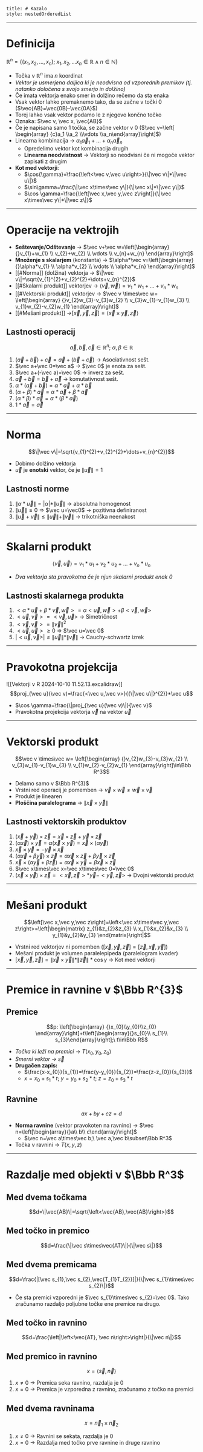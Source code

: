 ```table-of-contents
title: # Kazalo
style: nestedOrderedList
```
---
# Definicija
$\mathbb{R}^{n}=\left\{(x_{1}, x_{2},..., x_{n});\ x_{1}, x_{2},... x_{n} \in \mathbb R \land n\in \mathbb N\right\}$
- Točka v $\mathbb R^n$ ima $n$ koordinat
- *Vektor je usmerjena daljica ki je neodvisna od vzporednih premikov (tj. natanko določena s svojo smerjo in dolžino)*
- Če imata vektorja enako smer in dolžino rečemo da sta enaka
- Vsak vektor lahko premaknemo tako, da se začne v točki 0 ($\vec{AB}=\vec{0B}-\vec{0A}$)
- Torej lahko vsak vektor podamo le z njegovo končno točko
- Oznaka: $\vec v, \vec x, \vec{AB}$
- Če je napisana samo 1 točka, se začne vektor v 0 ($\vec v=\left[  \begin{array} {c}a_1 \\a_2 \\\vdots \\a_n\end{array}\right]$)
- Linearna kombinacija -> $\alpha_{1}\vec a_{1}+\dots+\alpha_{n}\vec a_{n}$
	- Opredelimo vektor kot kombinacija drugih
	- **Linearna neodvistnost** -> Vektorji so neodvisni če ni mogoče vektor zapisati z drugim
- **Kot med vektorji**:
	- $\cos{\gamma}=\frac{\left<\vec v,\vec u\right>}{\|\vec v\|*\|\vec u\|}$
	- $\sin\gamma=\frac{\|\vec x\times\vec y\|}{\|\vec x\|*\|\vec y\|}$
	- $\cos \gamma=\frac{\left[\vec x,\vec y,\vec z\right]}{\|\vec x\times\vec y\|*\|\vec z\|}$
---
# Operacije na vektrojih
- **Seštevanje/Odštevanje** -> $\vec v+\vec w=\left[\begin{array} {}v_{1}+w_{1} \\ v_{2}+w_{2} \\ \vdots \\ v_{n}+w_{n} \end{array}\right]$
- **Množenje s skalarjem** (konstanta) -> $\alpha*\vec v=\left[\begin{array} {}\alpha*v_{1} \\ \alpha*v_{2} \\ \vdots \\ \alpha*v_{n} \end{array}\right]$
- [[#Norma]] (dolžina) vektorja -> $\|\vec v\|=\sqrt{v_{1}^{2}+v_{2}^{2}+\dots+v_{n}^{2}}$   
- [[#Skalarni produkt]] vektorjev -> $\left<\vec v, \vec w\right>=v_1*w_1+...+v_n*w_n$
- [[#Vektorski produkt]] vektorjev -> $\vec v \times\vec w= \left[\begin{array} {}v_{2}w_{3}-v_{3}w_{2} \\ v_{3}w_{1}-v_{1}w_{3}  \\ v_{1}w_{2}-v_{2}w_{1} \end{array}\right]$
- [[#Mešani produkt]] ->$\left[\vec x,\vec y,\vec z\right]=\left<\vec x\times\vec y,\vec z\right>$
## Lastnosti operacij 
$$\vec a, \vec b, \vec c \in \mathbb R^{n};\ \alpha, \beta \in \mathbb R$$
1. $(\vec a+\vec b)+\vec c=\vec a +(\vec b+\vec c)$ -> Asociativnost sešt. 
2. $\vec a+\vec 0=\vec a$ -> $\vec 0$ je enota za sešt. 
3. $\vec a+(-\vec a)=\vec 0$ -> inverz za sešt. 
4. $\vec a+\vec b=\vec b+\vec a$ -> komutativnost sešt. 
5. $\alpha*(\vec a+\vec b)=\alpha*\vec a+\alpha*\vec b$
6. $(\alpha+\beta)*\vec a=\alpha*\vec a+\beta*\vec a$
7. $(\alpha*\beta)*\vec a=\alpha*(\beta*\vec a)$
8. $1*\vec a=\vec a$
---
# Norma 
$$\|\vec v\|=\sqrt{v_{1}^{2}+v_{2}^{2}+\dots+v_{n}^{2}}$$
- Dobimo dolžino vektorja
- $\vec u$ je **enotski** vektor, če je $\|\vec u\|=1$
## Lastnosti norme
1. $\|\alpha*\vec u\|=|\alpha|*\|\vec u\|$ -> absolutna homogenost 
2. $\|\vec u\|\ge 0$ => $\vec u=\vec0$ -> pozitivna definiranost
3. $\|\vec u+\vec v\|\le\|\vec u\|+\|\vec v\|$ -> trikotniška neenakost
---
# Skalarni produkt
$$\left<\vec v, \vec u\right>=v_{1}*u_{1}+v_{2}*u_{2}+\dots+v_{n}*u_{n}$$
- *Dva vektorja sta pravokotna če je njun skalarni produkt enak $0$*
## Lastnosti skalarnega produkta
1. $<\alpha*\vec u+\beta*\vec v,\vec w>=\alpha<\vec u,\vec w>+\beta<\vec v, \vec w>$
2. $<\vec u,\vec v>=<\vec v,\vec u>$ -> Simetričnost
3. $<\vec v, \vec v>=\|\vec v\|^2$
4. $<\vec u, \vec u>\ge0$ => $\vec u=\vec 0$
5. $|<\vec u,\vec v>|\le\|\vec u\|*\|\vec v\|$ -> Cauchy-schwartz izrek
---
# Pravokotna projekcija
![[Vektorji v R 2024-10-10 11.52.13.excalidraw]]
$$proj_{\vec u}(\vec v)=\frac{<\vec u,\vec v>}{{\|\vec u\|}^{2}}*\vec u$$
- $\cos \gamma=\frac{\|proj_{\vec u}(\vec v)\|}{\vec v}$
- Pravokotna projekcija vektorja $\vec v$ na vektor $\vec u$
---
# Vektorski produkt
$$\vec v \times\vec w= \left[\begin{array} {}v_{2}w_{3}-v_{3}w_{2} \\ v_{3}w_{1}-v_{1}w_{3}  \\ v_{1}w_{2}-v_{2}w_{1} \end{array}\right]\in\Bbb R^3$$
- Delamo samo v $\Bbb R^{3}$
- Vrstni red operacij je pomemben -> $\vec v\times\vec w\not=\vec w\times\vec v$
- Produkt je linearen
- **Ploščina paralelograma** -> $\|\vec x\times\vec y\|$
## Lastnosti vektorskih produktov
1. $(\vec x+\vec y)\times\vec z=\vec x\times\vec z+\vec y\times\vec z$
2. $(\alpha\vec x)\times\vec y=\alpha(\vec x\times\vec y)=\vec x\times(\alpha\vec y)$
3. $\vec x\times\vec y=-\vec y\times\vec x$
4. $(\alpha\vec x+\beta\vec y)\times\vec z=\alpha\vec x\times\vec z+\beta\vec y\times\vec z$
5. $\vec x\times(\alpha\vec y+\beta\vec z)=\alpha\vec x\times\vec y=\beta\vec x\times\vec z$
6. $\vec x\times\vec x=\vec x\times\vec 0=\vec 0$
7. $(\vec x\times\vec y)\times\vec z=<\vec x,\vec z>*\vec y-<\vec y,\vec z>$ -> Dvojni vektorski produkt
---
# Mešani produkt
$$\left[\vec x,\vec y,\vec z\right]=\left<\vec x\times\vec y,\vec z\right>=\left|\begin{matrix} z_{1}&z_{2}&z_{3} \\ x_{1}&x_{2}&x_{3} \\ y_{1}&y_{2}&y_{3} \end{matrix}\right|$$
- Vrstni red vektorjev ni pomemben ($[\vec x,\vec y,\vec z]=[\vec z, \vec x, \vec y]$)
- Mešani produkt je volumen paralelepipeda (paralelogram kvader)
- $\left[\vec x,\vec y,\vec z\right]=\|\vec x\times\vec y\|*\|\vec z\|*\cos \gamma$ -> Kot med vektorji
---
# Premice in ravnine v $\Bbb R^{3}$
## Premice
$$p: \left[\begin{array} {}x_{0}\\y_{0}\\z_{0} \end{array}\right]+t\left[\begin{array}{}s_{0}\\ s_{1}\\ s_{3}\end{array}\right];\ t\in\Bbb R$$
- *Točka ki leži na premici* -> $T(x_{0},y_{0},z_{0})$
- *Smerni vektor* -> $\vec s$
- **Drugačen zapis:**
	- $\frac{x-x_{0}}{s_{1}}=\frac{y-y_{0}}{s_{2}}=\frac{z-z_{0}}{s_{3}}$
	- $x=x_{0}+s_{1}*t;\ y=y_{0}+s_{2}*t;\ z=z_{0}+s_{3}*t$
## Ravnine
$$ax+by+cz=d$$
- **Norma ravnine** (vektor pravokoten na ravnino) -> $\vec n=\left[\begin{array}{}a\\ b\\ c\end{array}\right]$
	- $\vec n=\vec a\times\vec b;\ \vec a,\vec b\subset\Bbb R^3$
- Točka v ravnini -> $T(x,y,z)$
---
# Razdalje med objekti v $\Bbb R^3$ 
## Med dvema točkama
$$d=\|\vec{AB}\|=\sqrt{\left<\vec{AB},\vec{AB}\right>}$$
## Med točko in premico
$$d=\frac{\|\vec s\times\vec{AT}\|}{\|\vec s\|}$$
## Med dvema premicama
$$d=\frac{|[\vec s_{1},\vec s_{2},\vec{T_{1}T_{2}}]|}{\|\vec s_{1}\times\vec s_{2}\|}$$
- Če sta premici vzporedni je $\vec s_{1}\times\vec s_{2}=\vec 0$. Tako zračunamo razdaljo poljubne točke ene premice na drugo.
## Med točko in ravnino
$$d=\frac{\left|\left<\vec{AT}, \vec n\right>\right|}{\|\vec n\|}$$
## Med premico in ravnino
$$x=\left<\vec s, \vec n\right>$$
1. $x\not=0$ -> Premica seka ravnino, razdalja je $0$
2. $x=0$ -> Premica je vzporedna z ravnino, zračunamo z točko na premici
## Med dvema ravninama
$$x=\vec n_{1}\times\vec n_{2}$$
1. $x\not=0$ -> Ravnini se sekata, razdalja je 0
2. $x=0$ -> Razdalja med točko prve ravnine in druge ravnino